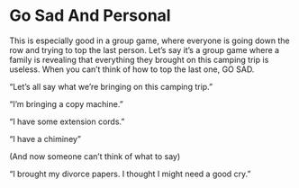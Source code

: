 # Go Sad And Personal

This is especially good in a group game, where everyone is going down the row and trying to top the last person. Let’s say it’s a group game where a family is revealing that everything they brought on this camping trip is useless. When you can’t think of how to top the last one, GO SAD.

“Let’s all say what we’re bringing on this camping trip.”

“I’m bringing a copy machine.”

“I have some extension cords.”

“I have a chiminey”

(And now someone can’t think of what to say)

“I brought my divorce papers. I thought I might need a good cry.”